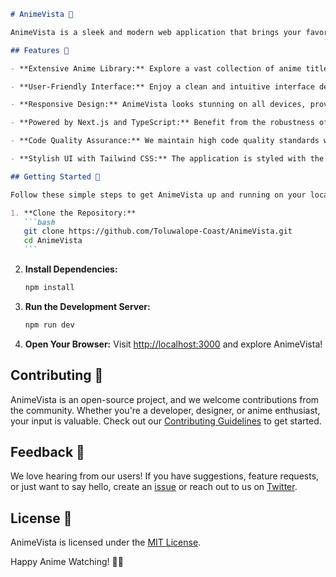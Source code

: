 ````markdown
# AnimeVista 🌟

AnimeVista is a sleek and modern web application that brings your favorite anime to the forefront. Dive into the world of animated wonders with a seamless viewing experience powered by Next.js, TypeScript, ESLint, Shadcn, and Tailwind CSS.

## Features 🚀

- **Extensive Anime Library:** Explore a vast collection of anime titles from various genres.

- **User-Friendly Interface:** Enjoy a clean and intuitive interface designed for effortless navigation.

- **Responsive Design:** AnimeVista looks stunning on all devices, providing a consistent experience.

- **Powered by Next.js and TypeScript:** Benefit from the robustness of Next.js and the type safety of TypeScript.

- **Code Quality Assurance:** We maintain high code quality standards with ESLint integration.

- **Stylish UI with Tailwind CSS:** The application is styled with the elegance and efficiency of Tailwind CSS.

## Getting Started 🌈

Follow these simple steps to get AnimeVista up and running on your local machine:

1. **Clone the Repository:**
   ```bash
   git clone https://github.com/Toluwalope-Coast/AnimeVista.git
   cd AnimeVista
   ```
````

2. **Install Dependencies:**

   ```bash
   npm install
   ```

3. **Run the Development Server:**

   ```bash
   npm run dev
   ```

4. **Open Your Browser:**
   Visit [http://localhost:3000](http://localhost:3000) and explore AnimeVista!

## Contributing 🤝

AnimeVista is an open-source project, and we welcome contributions from the community. Whether you're a developer, designer, or anime enthusiast, your input is valuable. Check out our [Contributing Guidelines](CONTRIBUTING.md) to get started.

## Feedback 💬

We love hearing from our users! If you have suggestions, feature requests, or just want to say hello, create an [issue](https://github.com/Toluwalope-Coast/AnimeVista/issues) or reach out to us on [Twitter](https://twitter.com/AnimeVistaApp).

## License 📝

AnimeVista is licensed under the [MIT License](LICENSE).

Happy Anime Watching! 🍿✨

```

```

